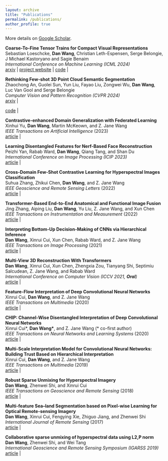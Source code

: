 ```yaml
---
layout: archive
title: "Publications"
permalink: /publications/
author_profile: true
---
```


More details on [Google Scholar](https://scholar.google.com/citations?user=tHbMyNoAAAAJ).

**Coarse-To-Fine Tensor Trains for Compact Visual Representations**\
Sebastian Loeschcke, **Dan Wang**, Christian Leth-Espensen, Serge Belongie, J Michael Kastoryano and Sagie Benaim\
*International Conference on Machine Learning (ICML 2024)*\
[arxiv](https://arxiv.org/abs/2406.04332) |
[project website](https://sebulo.github.io/PuTT_website/) |
[code](https://github.com/sebulo/PuTT) |

**Rethinking Few-shot 3D Point Cloud Semantic Segmentation**\
Zhaochong An, Guolei Sun, Yun Liu, Fayao Liu, Zongwei Wu, **Dan Wang**, Luc Van Gool and Serge Belongie\
*Computer Vision and Pattern Recognition (CVPR 2024)*\
[arxiv](https://arxiv.org/abs/2403.00592) |
<!-- [project website](https://vishalned.github.io/mmearth/) | -->
[code](https://github.com/ZhaochongAn/COSeg) |
<!-- [code-model](https://github.com/vishalned/MMEarth-train)  -->

<!-- **StyleMorpheus: A Style-Based 3D-Aware Morphable Face Model**\
Peizhi Yan, Rabab Ward, Dan Wang, Qiang Tang, and Shan Du\
*IEEE Transactions on Multimedia* (Under review, 2024) -->


<!-- **InNeRF: Learning Interpretable Radiance Fields for Generalizable 3D Scene Representation and Rendering**\
Dan Wang, and Xinrui Cui\
*ACM Multimedia Conference* (2024)\ -->

**Contrastive-enhanced Domain Generalization with Federated Learning**\
Xinhui Yu, **Dan Wang**, Martin McKeown, and Z. Jane Wang\
*IEEE Transactions on Artificial Intelligence* (2023)\
[article](https://ieeexplore.ieee.org/document/10192272) | 
<!-- [arxiv](https://arxiv.org/pdf/2204.08322.pdf) | 
[project website](https://langnico.github.io/globalcanopyheight/) |
[explore maps](https://nlang.users.earthengine.app/view/global-canopy-height-2020) | 
[code](https://github.com/langnico/global-canopy-height-model) -->

**Learning Disentangled Features for Nerf-Based Face Reconstruction**\
Peizhi Yan, Rabab Ward, **Dan Wang**, Qiang Tang, and Shan Du\
*International Conference on Image Processing (ICIP 2023)*\
[article](https://ieeexplore.ieee.org/document/10222432) |

**Cross-Domain Few-Shot Contrastive Learning for Hyperspectral Images Classification**\
Suhua Zhang, Zhikui Chen, **Dan Wang**, and Z. Jane Wang\
*IEEE Geoscience and Remote Sensing Letters* (2022)\
[article](https://ieeexplore.ieee.org/document/9970573) | 
<!-- [download maps](https://doi.org/10.5281/zenodo.8154445) -->


**Transformer-Based End-to-End Anatomical and Functional Image Fusion**\
Jing Zhang, Aiping Liu, **Dan Wang**, Yu Liu, Z. Jane Wang, and Xun Chen\
*IEEE Transactions on Instrumentation and Measurement* (2022)\
[article](https://ieeexplore.ieee.org/document/9864213) | 
<!-- [code](https://github.com/D1noFuzi/cocoamapping) |
[explore maps](https://nk.users.earthengine.app/view/cocoa-map)  -->

**Interpreting Bottom-Up Decision-Making of CNNs via Hierarchical Inference**\
**Dan Wang**, Xinrui Cui, Xun Chen, Rabab Ward, and Z. Jane Wang\
*IEEE Transactions on Image Processing* (2021)\
[article](https://ieeexplore.ieee.org/document/9491931) | 
<!-- Committee: Prof. Dr. Konrad Schindler (ETH Zurich), 
Prof. Dr. Jan Dirk Wegner (University of Zurich), 
Prof. Dr. Walter Jetz (Yale University),
Dr. Habil. Bertrand Le Saux (European Space Agency)\
[pdf](https://doi.org/10.3929/ethz-b-000554994) -->

**Multi-View 3D Reconstruction With Transformers**\
**Dan Wang**, Xinrui Cui, Xun Chen, Zhengxia Zou, Tianyang Shi, Septimiu Salcudean, Z. Jane Wang, and Rabab Ward\
*International Conference on Computer Vision (ICCV 2021, **Oral**)*\
[article](https://openaccess.thecvf.com/content/ICCV2021/papers/Wang_Multi-View_3D_Reconstruction_With_Transformers_ICCV_2021_paper.pdf) | 
<!-- [pdf](https://arxiv.org/pdf/2107.07431.pdf) | 
[explore maps](https://nlang.users.earthengine.app/view/canopy-height-and-carbon-stock-southeast-asia-2020) | 
[download maps](http://doi.org/10.5281/zenodo.5012448) -->

**Feature-Flow Interpretation of Deep Convolutional Neural Networks**\
Xinrui Cui, **Dan Wang**, and Z. Jane Wang\
*IEEE Transactions on Multimedia* (2020)\
[article](https://ieeexplore.ieee.org/document/9019647) |
<!-- [pdf](https://doi.org/10.1016/j.rse.2021.112760) | 
[code](https://github.com/langnico/GEDI-BDL) | 
[demo dataset](https://share.phys.ethz.ch/~pf/nlangdata/GEDI_BDL_demo.zip) | 
[download map]( https://doi.org/10.5281/zenodo.5112904) -->

**CHIP: Channel-Wise Disentangled Interpretation of Deep Convolutional Neural Networks**\
Xinrui Cui\*, **Dan Wang\***, and Z. Jane Wang (* co-first author)\
*IEEE Transactions on Neural Networks and Learning Systems* (2020)\
[article](https://ieeexplore.ieee.org/abstract/document/8924894) |
<!-- [pdf](https://doi.org/10.5194/hess-25-2567-2021) | 
[code](https://github.com/langnico/GRAINet) | 
[demo dataset](https://share.phys.ethz.ch/~pf/nlangdata/GRAINet_demo_data.zip) -->

**Multi-Scale Interpretation Model for Convolutional Neural Networks: Building Trust Based on Hierarchical Interpretation**\
Xinrui Cui, **Dan Wang**, and Z. Jane Wang\
*IEEE Transactions on Multimedia* (2019)\
[article](https://ieeexplore.ieee.org/document/8653995) |
<!-- [pdf](https://arxiv.org/pdf/1904.13270.pdf) | 
[download maps](https://share.phys.ethz.ch/~pf/nlangdata/gabon_canopy_height_2017.zip) -->

**Robust Sparse Unmixing for Hyperspectral Imagery**\
**Dan Wang**, Zhenwei Shi, and Xinrui Cui\
*IEEE Transactions on Geoscience and Remote Sensing* (2018)\
[article](https://ieeexplore.ieee.org/document/8082740) |
<!-- **[AWARDED BEST PAPER OF THE ISPRS JOURNAL IN 2018](https://www.isprs.org/society/awards/helava/2018.aspx)**\
[pdf](https://arxiv.org/pdf/1910.02675.pdf) | 
[project website](https://registree.ethz.ch/) -->

**Multi-feature Sea–land Segmentation based on Pixel-wise Learning for Optical Remote-sensing Imagery**\
**Dan Wang**, Xinrui Cui, Fengying Xie, Zhiguo Jiang, and Zhenwei Shi\
*International Journal of Remote Sensing* (2017)\
[article](https://www.tandfonline.com/doi/full/10.1080/01431161.2017.1317938) |
<!-- [pdf](https://arxiv.org/pdf/1904.13270.pdf) | 
[download maps](https://share.phys.ethz.ch/~pf/nlangdata/gabon_canopy_height_2017.zip) -->

**Collaborative sparse unmixing of hyperspectral data using L2,P norm**\
**Dan Wang**, Zhenwei Shi, and Wei Tang\
*International Geoscience and Remote Sensing Symposium (IGARSS 2019)*\
[article](https://ieeexplore.ieee.org/document/7730820) |
<!-- [pdf](https://arxiv.org/pdf/1904.13270.pdf) | 
[download maps](https://share.phys.ethz.ch/~pf/nlangdata/gabon_canopy_height_2017.zip) -->

